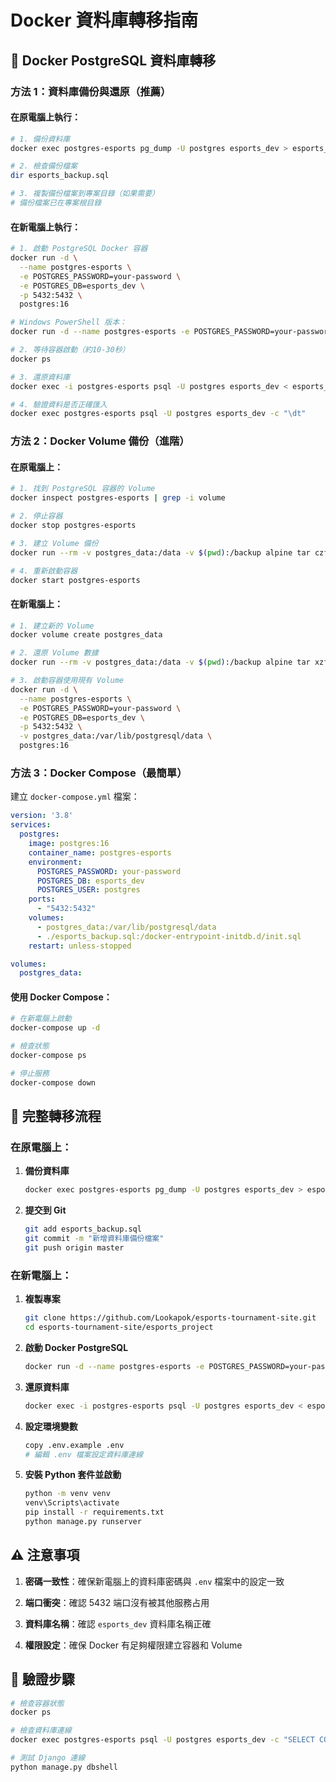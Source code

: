 # Docker 資料庫轉移指南

## 🐳 Docker PostgreSQL 資料庫轉移

### 方法 1：資料庫備份與還原（推薦）

#### 在原電腦上執行：

```bash
# 1. 備份資料庫
docker exec postgres-esports pg_dump -U postgres esports_dev > esports_backup.sql

# 2. 檢查備份檔案
dir esports_backup.sql

# 3. 複製備份檔案到專案目錄（如果需要）
# 備份檔案已在專案根目錄
```

#### 在新電腦上執行：

```bash
# 1. 啟動 PostgreSQL Docker 容器
docker run -d \
  --name postgres-esports \
  -e POSTGRES_PASSWORD=your-password \
  -e POSTGRES_DB=esports_dev \
  -p 5432:5432 \
  postgres:16

# Windows PowerShell 版本：
docker run -d --name postgres-esports -e POSTGRES_PASSWORD=your-password -e POSTGRES_DB=esports_dev -p 5432:5432 postgres:16

# 2. 等待容器啟動（約10-30秒）
docker ps

# 3. 還原資料庫
docker exec -i postgres-esports psql -U postgres esports_dev < esports_backup.sql

# 4. 驗證資料是否正確匯入
docker exec postgres-esports psql -U postgres esports_dev -c "\dt"
```

### 方法 2：Docker Volume 備份（進階）

#### 在原電腦上：

```bash
# 1. 找到 PostgreSQL 容器的 Volume
docker inspect postgres-esports | grep -i volume

# 2. 停止容器
docker stop postgres-esports

# 3. 建立 Volume 備份
docker run --rm -v postgres_data:/data -v $(pwd):/backup alpine tar czf /backup/postgres_volume_backup.tar.gz -C /data .

# 4. 重新啟動容器
docker start postgres-esports
```

#### 在新電腦上：

```bash
# 1. 建立新的 Volume
docker volume create postgres_data

# 2. 還原 Volume 數據
docker run --rm -v postgres_data:/data -v $(pwd):/backup alpine tar xzf /backup/postgres_volume_backup.tar.gz -C /data

# 3. 啟動容器使用現有 Volume
docker run -d \
  --name postgres-esports \
  -e POSTGRES_PASSWORD=your-password \
  -e POSTGRES_DB=esports_dev \
  -p 5432:5432 \
  -v postgres_data:/var/lib/postgresql/data \
  postgres:16
```

### 方法 3：Docker Compose（最簡單）

建立 `docker-compose.yml` 檔案：

```yaml
version: '3.8'
services:
  postgres:
    image: postgres:16
    container_name: postgres-esports
    environment:
      POSTGRES_PASSWORD: your-password
      POSTGRES_DB: esports_dev
      POSTGRES_USER: postgres
    ports:
      - "5432:5432"
    volumes:
      - postgres_data:/var/lib/postgresql/data
      - ./esports_backup.sql:/docker-entrypoint-initdb.d/init.sql
    restart: unless-stopped

volumes:
  postgres_data:
```

#### 使用 Docker Compose：

```bash
# 在新電腦上啟動
docker-compose up -d

# 檢查狀態
docker-compose ps

# 停止服務
docker-compose down
```

## 🔧 完整轉移流程

### 在原電腦上：

1. **備份資料庫**
   ```bash
   docker exec postgres-esports pg_dump -U postgres esports_dev > esports_backup.sql
   ```

2. **提交到 Git**
   ```bash
   git add esports_backup.sql
   git commit -m "新增資料庫備份檔案"
   git push origin master
   ```

### 在新電腦上：

1. **複製專案**
   ```bash
   git clone https://github.com/Lookapok/esports-tournament-site.git
   cd esports-tournament-site/esports_project
   ```

2. **啟動 Docker PostgreSQL**
   ```bash
   docker run -d --name postgres-esports -e POSTGRES_PASSWORD=your-password -e POSTGRES_DB=esports_dev -p 5432:5432 postgres:16
   ```

3. **還原資料庫**
   ```bash
   docker exec -i postgres-esports psql -U postgres esports_dev < esports_backup.sql
   ```

4. **設定環境變數**
   ```bash
   copy .env.example .env
   # 編輯 .env 檔案設定資料庫連線
   ```

5. **安裝 Python 套件並啟動**
   ```bash
   python -m venv venv
   venv\Scripts\activate
   pip install -r requirements.txt
   python manage.py runserver
   ```

## ⚠️ 注意事項

1. **密碼一致性**：確保新電腦上的資料庫密碼與 `.env` 檔案中的設定一致

2. **端口衝突**：確認 5432 端口沒有被其他服務占用

3. **資料庫名稱**：確認 `esports_dev` 資料庫名稱正確

4. **權限設定**：確保 Docker 有足夠權限建立容器和 Volume

## 🚀 驗證步驟

```bash
# 檢查容器狀態
docker ps

# 檢查資料庫連線
docker exec postgres-esports psql -U postgres esports_dev -c "SELECT COUNT(*) FROM tournaments_tournament;"

# 測試 Django 連線
python manage.py dbshell
```
